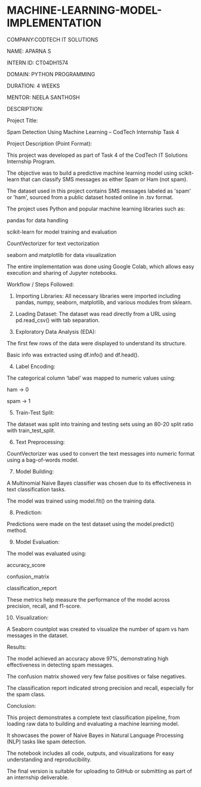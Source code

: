 # MACHINE-LEARNING-MODEL-IMPLEMENTATION

COMPANY:CODTECH IT SOLUTIONS

NAME: APARNA S

INTERN ID: CT04DH1574

DOMAIN: PYTHON PROGRAMMING

DURATION: 4 WEEKS

MENTOR: NEELA SANTHOSH

DESCRIPTION:

 Project Title:

Spam Detection Using Machine Learning – CodTech Internship Task 4

 Project Description (Point Format):

This project was developed as part of Task 4 of the CodTech IT Solutions Internship Program.

The objective was to build a predictive machine learning model using scikit-learn that can classify SMS messages as either Spam or Ham (not spam).

The dataset used in this project contains SMS messages labeled as 'spam' or 'ham', sourced from a public dataset hosted online in .tsv format.

The project uses Python and popular machine learning libraries such as:

pandas for data handling

scikit-learn for model training and evaluation

CountVectorizer for text vectorization

seaborn and matplotlib for data visualization


The entire implementation was done using Google Colab, which allows easy execution and sharing of Jupyter notebooks.

Workflow / Steps Followed:

1. Importing Libraries:
All necessary libraries were imported including pandas, numpy, seaborn, matplotlib, and various modules from sklearn.


2. Loading Dataset:
The dataset was read directly from a URL using pd.read_csv() with tab separation.


3. Exploratory Data Analysis (EDA):

The first few rows of the data were displayed to understand its structure.

Basic info was extracted using df.info() and df.head().



4. Label Encoding:

The categorical column ‘label’ was mapped to numeric values using:

ham → 0

spam → 1




5. Train-Test Split:

The dataset was split into training and testing sets using an 80-20 split ratio with train_test_split.



6. Text Preprocessing:

CountVectorizer was used to convert the text messages into numeric format using a bag-of-words model.



7. Model Building:

A Multinomial Naive Bayes classifier was chosen due to its effectiveness in text classification tasks.

The model was trained using model.fit() on the training data.



8. Prediction:

Predictions were made on the test dataset using the model.predict() method.

9. Model Evaluation:

The model was evaluated using:

accuracy_score

confusion_matrix

classification_report

These metrics help measure the performance of the model across precision, recall, and f1-score.

10. Visualization:

A Seaborn countplot was created to visualize the number of spam vs ham messages in the dataset.

Results:

The model achieved an accuracy above 97%, demonstrating high effectiveness in detecting spam messages.

The confusion matrix showed very few false positives or false negatives.

The classification report indicated strong precision and recall, especially for the spam class.

 Conclusion:

This project demonstrates a complete text classification pipeline, from loading raw data to building and evaluating a machine learning model.

It showcases the power of Naive Bayes in Natural Language Processing (NLP) tasks like spam detection.

The notebook includes all code, outputs, and visualizations for easy understanding and reproducibility.

The final version is suitable for uploading to GitHub or submitting as part of an internship deliverable.



